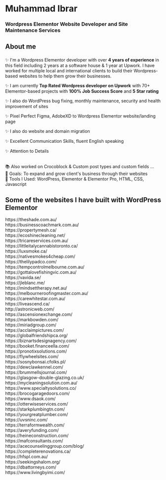 <h1 align="left">Muhammad Ibrar</h1>

###

 <h3 align="left">Wordpress Elementor Website Developer and Site Maintenance Services </h3>


###

<h2 align="left">About me</h2>

###

<p align="left"> ✨  I'm a Wordpress Elementor developer with over <b>4 years of experience</b> in this field including 2 years at a software house & 1 year at Upwork. I have worked for multiple local and international clients to build their Wordpress-based websites to help them grow their businesses. 
<p> ✨ I am currently <b>Top Rated Wordpress developer on Upwork</b> with 70+ Elementor-based projects with <b>100% Job Success Score</b> and <b>5 Star rating</b> </p>
<p> ✨ I also do WordPress bug fixing, monthly maintenance, security and health improvement of sites 
 <p> ✨ Pixel Perfect Figma, AdobeXD to Wordpress Elementor website/landing page </p>
<p> ✨ I also do website and domain migration </p>
<p> ✨ Excellent Communication Skills, fluent English speaking</p> 
<p>✨ Attention to Details</p>
 <br>📚 Also worked on Crocoblock & Custom post types and custom fields ...<br>🎯 Goals: To expand and grow client's business through their websites<br>🎲 Tools I Used: WordPress, Elementor & Elementor Pro, HTML, CSS, Javascript</p>

###
<h2 align="left">Some of the websites I have built with WordPress Elementor</h2>
https://theshade.com.au/<br>
https://businesscoachmark.com.au/ <br>
https://propertymesh.ca/<br>
https://ecoshinecleaning.net/ <br>
https://tricareservices.com.au/ <br>
https://littleitalycannabistoronto.ca/ <br>
https://luxsmoke.ca/ <br>
https://nativesmokes4cheap.com/ <br>
https://thelilypadco.com/<br>
https://tempcontrolmelbourne.com.au/ <br>
https://gottalovefishingvic.com.au/ <br>
https://vavida.se/ <br>
https://jleblanc.me/<br>
https://mindsettherapy.net.au/ <br>
https://melbourneroofingmaster.com.au/ <br>
https://carewhitestar.com.au/ <br>
https://liveascend.ca/ <br> 
http://astronicweb.com/ <br> 
https://ascensionexchange.com/ <br>
https://markbowden.com/<br>
https://miriadgroup.com/<br>
https://acclaimpictures.com/ <br>
https://globalfriendshipca.org/<br>
https://biznartsdesignagency.com/<br>
https://booket.financeella.com/<br>
https://pronotixsolutions.com/ <br>
https://flywheelsites.com/ <br>
https://sosnybonsai.cfolks.pl/  <br>
https://dewclawkennel.com/ <br>
https://brummellsjournal.com/ <br>
https://glasgow-double-glazing.co.uk/ <br>
https://mycleaningsolution.com.au/ <br>
https://www.specialtysolutions.co/ <br>
https://brocogaragedoors.com/ <br>
https://www.dsaok.com/ <br>
https://otterwiseservices.com/ <br>
https://starkplumbingtn.com/ <br>
https://yourgreatplumber.com/ <br>
https://uvsninc.com/ <br>
https://terraformwealth.com/ <br>
https://averyfunding.com/ <br>
https://heineconstruction.com/ <br>
https://mafconsultants.com/ <br>
https://acecounselinggroup.com/blog/ <br>
https://completerenovations.ca/ <br>
https://hfspl.com.au/ <br>
https://seekingshalom.org/ <br>
https://dbattorneys.com/ <br>
https://www.livingbyimi.com/ <br>

###





